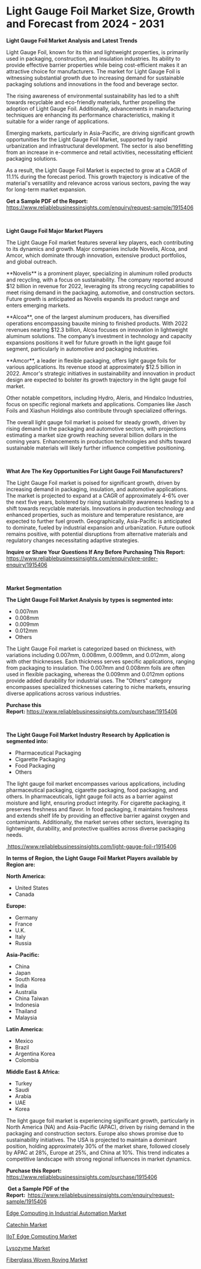 <p><h1>Light Gauge Foil Market Size, Growth and Forecast from 2024 - 2031</h1></p><p><strong>Light Gauge Foil Market Analysis and Latest Trends</strong></p>
<p><p>Light Gauge Foil, known for its thin and lightweight properties, is primarily used in packaging, construction, and insulation industries. Its ability to provide effective barrier properties while being cost-efficient makes it an attractive choice for manufacturers. The market for Light Gauge Foil is witnessing substantial growth due to increasing demand for sustainable packaging solutions and innovations in the food and beverage sector. </p><p>The rising awareness of environmental sustainability has led to a shift towards recyclable and eco-friendly materials, further propelling the adoption of Light Gauge Foil. Additionally, advancements in manufacturing techniques are enhancing its performance characteristics, making it suitable for a wider range of applications. </p><p>Emerging markets, particularly in Asia-Pacific, are driving significant growth opportunities for the Light Gauge Foil Market, supported by rapid urbanization and infrastructural development. The sector is also benefitting from an increase in e-commerce and retail activities, necessitating efficient packaging solutions. </p><p>As a result, the Light Gauge Foil Market is expected to grow at a CAGR of 11.1% during the forecast period. This growth trajectory is indicative of the material's versatility and relevance across various sectors, paving the way for long-term market expansion.</p></p>
<p><strong>Get a Sample PDF of the Report:&nbsp;</strong> <a href="https://www.reliablebusinessinsights.com/enquiry/request-sample/1915406?utm_campaign=1113&utm_medium=2&utm_source=Github&utm_content=ia&utm_term=13112024&utm_id=light-gauge-foil">https://www.reliablebusinessinsights.com/enquiry/request-sample/1915406</a></p>
<p>&nbsp;</p>
<p><strong>Light Gauge Foil Major Market Players</strong></p>
<p><p>The Light Gauge Foil market features several key players, each contributing to its dynamics and growth. Major companies include Novelis, Alcoa, and Amcor, which dominate through innovation, extensive product portfolios, and global outreach.</p><p>**Novelis** is a prominent player, specializing in aluminum rolled products and recycling, with a focus on sustainability. The company reported around $12 billion in revenue for 2022, leveraging its strong recycling capabilities to meet rising demand in the packaging, automotive, and construction sectors. Future growth is anticipated as Novelis expands its product range and enters emerging markets.</p><p>**Alcoa**, one of the largest aluminum producers, has diversified operations encompassing bauxite mining to finished products. With 2022 revenues nearing $12.3 billion, Alcoa focuses on innovation in lightweight aluminum solutions. The company’s investment in technology and capacity expansions positions it well for future growth in the light gauge foil segment, particularly in automotive and packaging industries.</p><p>**Amcor**, a leader in flexible packaging, offers light gauge foils for various applications. Its revenue stood at approximately $12.5 billion in 2022. Amcor's strategic initiatives in sustainability and innovation in product design are expected to bolster its growth trajectory in the light gauge foil market.</p><p>Other notable competitors, including Hydro, Aleris, and Hindalco Industries, focus on specific regional markets and applications. Companies like Jasch Foils and Xiashun Holdings also contribute through specialized offerings.</p><p>The overall light gauge foil market is poised for steady growth, driven by rising demand in the packaging and automotive sectors, with projections estimating a market size growth reaching several billion dollars in the coming years. Enhancements in production technologies and shifts toward sustainable materials will likely further influence competitive positioning.</p></p>
<p>&nbsp;</p>
<p><strong>What Are The Key Opportunities For Light Gauge Foil Manufacturers?</strong></p>
<p><p>The Light Gauge Foil market is poised for significant growth, driven by increasing demand in packaging, insulation, and automotive applications. The market is projected to expand at a CAGR of approximately 4-6% over the next five years, bolstered by rising sustainability awareness leading to a shift towards recyclable materials. Innovations in production technology and enhanced properties, such as moisture and temperature resistance, are expected to further fuel growth. Geographically, Asia-Pacific is anticipated to dominate, fueled by industrial expansion and urbanization. Future outlook remains positive, with potential disruptions from alternative materials and regulatory changes necessitating adaptive strategies.</p></p>
<p><strong>Inquire or Share Your Questions If Any Before Purchasing This Report:</strong> <a href="https://www.reliablebusinessinsights.com/enquiry/pre-order-enquiry/1915406?utm_campaign=1113&utm_medium=2&utm_source=Github&utm_content=ia&utm_term=13112024&utm_id=light-gauge-foil">https://www.reliablebusinessinsights.com/enquiry/pre-order-enquiry/1915406</a></p>
<p>&nbsp;</p>
<p><strong>Market Segmentation</strong></p>
<p><strong>The Light Gauge Foil Market Analysis by types is segmented into:</strong></p>
<p><ul><li>0.007mm</li><li>0.008mm</li><li>0.009mm</li><li>0.012mm</li><li>Others</li></ul></p>
<p><p>The Light Gauge Foil market is categorized based on thickness, with variations including 0.007mm, 0.008mm, 0.009mm, and 0.012mm, along with other thicknesses. Each thickness serves specific applications, ranging from packaging to insulation. The 0.007mm and 0.008mm foils are often used in flexible packaging, whereas the 0.009mm and 0.012mm options provide added durability for industrial uses. The "Others" category encompasses specialized thicknesses catering to niche markets, ensuring diverse applications across various industries.</p></p>
<p><strong>Purchase this Report:&nbsp;</strong><a href="https://www.reliablebusinessinsights.com/purchase/1915406?utm_campaign=1113&utm_medium=2&utm_source=Github&utm_content=ia&utm_term=13112024&utm_id=light-gauge-foil">https://www.reliablebusinessinsights.com/purchase/1915406</a></p>
<p>&nbsp;</p>
<p><strong>The Light Gauge Foil Market Industry Research by Application is segmented into:</strong></p>
<p><ul><li>Pharmaceutical Packaging</li><li>Cigarette Packaging</li><li>Food Packaging</li><li>Others</li></ul></p>
<p><p>The light gauge foil market encompasses various applications, including pharmaceutical packaging, cigarette packaging, food packaging, and others. In pharmaceuticals, light gauge foil acts as a barrier against moisture and light, ensuring product integrity. For cigarette packaging, it preserves freshness and flavor. In food packaging, it maintains freshness and extends shelf life by providing an effective barrier against oxygen and contaminants. Additionally, the market serves other sectors, leveraging its lightweight, durability, and protective qualities across diverse packaging needs.</p></p>
<p><a href="https://www.reliablebusinessinsights.com/light-gauge-foil-r1915406?utm_campaign=1113&utm_medium=2&utm_source=Github&utm_content=ia&utm_term=13112024&utm_id=light-gauge-foil">&nbsp;https://www.reliablebusinessinsights.com/light-gauge-foil-r1915406</a></p>
<p><strong>In terms of Region, the Light Gauge Foil Market Players available by Region are:</strong></p>
<p>
    <p> <strong> North America: </strong>
        <ul>
            <li>United States</li>
            <li>Canada</li>
        </ul>
        </p> 
    <p> <strong> Europe: </strong>
        <ul>
            <li>Germany</li>
            <li>France</li>
            <li>U.K.</li>
            <li>Italy</li>
            <li>Russia</li>
        </ul>
        </p> 
    <p> <strong> Asia-Pacific: </strong>
        <ul>
            <li>China</li>
            <li>Japan</li>
            <li>South Korea</li>
            <li>India</li>
            <li>Australia</li>
            <li>China Taiwan</li>
            <li>Indonesia</li>
            <li>Thailand</li>
            <li>Malaysia</li>
        </ul>
        </p> 
    <p> <strong> Latin America: </strong>
        <ul>
            <li>Mexico</li>
            <li>Brazil</li>
            <li>Argentina Korea</li>
            <li>Colombia</li>
        </ul>
        </p> 
    <p> <strong> Middle East & Africa: </strong>
        <ul>
            <li>Turkey</li>
            <li>Saudi</li>
            <li>Arabia</li>
            <li>UAE</li>
            <li>Korea</li>
        </ul>
    </p>
    </p>
<p><p>The light gauge foil market is experiencing significant growth, particularly in North America (NA) and Asia-Pacific (APAC), driven by rising demand in the packaging and construction sectors. Europe also shows promise due to sustainability initiatives. The USA is projected to maintain a dominant position, holding approximately 30% of the market share, followed closely by APAC at 28%, Europe at 25%, and China at 10%. This trend indicates a competitive landscape with strong regional influences in market dynamics.</p></p>
<p><strong>Purchase this Report: </strong><a href="https://www.reliablebusinessinsights.com/purchase/1915406?utm_campaign=1113&utm_medium=2&utm_source=Github&utm_content=ia&utm_term=13112024&utm_id=light-gauge-foil">https://www.reliablebusinessinsights.com/purchase/1915406</a></p>
<p>&nbsp;<strong>Get a Sample PDF of the Report:&nbsp;&nbsp;</strong><a href="https://www.reliablebusinessinsights.com/enquiry/request-sample/1915406?utm_campaign=1113&utm_medium=2&utm_source=Github&utm_content=ia&utm_term=13112024&utm_id=light-gauge-foil">https://www.reliablebusinessinsights.com/enquiry/request-sample/1915406</a></p>
<p><strong></strong></p>
<p><p><a href="https://issuu.com/reportprime-2/docs/edge-computing-in-industrial-automa_ed3e78644bd19e?utm_campaign=1113&utm_medium=2&utm_source=Github&utm_content=ia&utm_term=13112024&utm_id=light-gauge-foil">Edge Computing in Industrial Automation Market</a></p><p><a href="https://www.linkedin.com/pulse/catechin-market-size-growth-industry-analysis-segmentation-fc41f?utm_campaign=1113&utm_medium=2&utm_source=Github&utm_content=ia&utm_term=13112024&utm_id=light-gauge-foil">Catechin Market</a></p><p><a href="https://issuu.com/reportprime-2/docs/iiot-edge-computing-market-size-203_1095e4f4232ea5?utm_campaign=1113&utm_medium=2&utm_source=Github&utm_content=ia&utm_term=13112024&utm_id=light-gauge-foil">IIoT Edge Computing Market</a></p><p><a href="https://www.linkedin.com/pulse/lysozyme-market-size-growth-trends-statistics-forecasts-hzycf?utm_campaign=1113&utm_medium=2&utm_source=Github&utm_content=ia&utm_term=13112024&utm_id=light-gauge-foil">Lysozyme Market</a></p><p><a href="https://github.com/princecrrt6i/Market-Research-Report-List-1/blob/main/fiberglass-woven-roving-market.md?utm_campaign=1113&utm_medium=2&utm_source=Github&utm_content=ia&utm_term=13112024&utm_id=light-gauge-foil">Fiberglass Woven Roving Market</a></p></p>